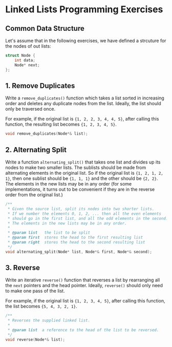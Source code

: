 # Linked Lists Programming Exercises

## Common Data Structure

Let's assume that in the following exercises, we have defined a strcuture for
the nodes of out lists:

```c++
struct Node {
    int data;
    Node* next;
};
```

## 1. Remove Duplicates

Write a ```remove_duplicates()``` function which takes a list sorted in 
increasing order and deletes any duplicate nodes from the list. Ideally, the 
list should only be traversed once.

For example, if the original list is ```{1, 2, 2, 3, 4, 4, 5}```, after calling
this function, the resulting list becomes ```{1, 2, 3, 4, 5}```.

```c++
void remove_duplicates(Node*& list);
```

## 2. Alternating Split

Write a function ```alternating_split()``` that takes one list and divides up 
its nodes to make two smaller lists. The sublists should be made from 
alternating elements in the original list. So if the original list is 
```{1, 2, 1, 2, 1}```, then one sublist should be ```{1, 1, 1}``` and the
other should be ```{2, 2}```. The elements in the new lists may be in any order 
(for some implementations, it turns out to be convenient if they are in the 
reverse order from the original list.)

```c++
/**
 * Given the source list, split its nodes into two shorter lists.
 * If we number the elements 0, 1, 2, ... then all the even elements
 * should go in the first list, and all the odd elements in the second.
 * The elements in the new lists may be in any order.
 *
 * @param list   the list to be split
 * @param first  stores the head to the first resulting list
 * @param right  stores the head to the second resulting list
 */
void alternating_split(Node* list, Node*& first, Node*& second);
```

## 3. Reverse

Write an iterative ```reverse()``` function that reverses a list by rearranging 
all the ```next``` pointers and the head pointer. Ideally, ```reverse()``` 
should only need to make one pass of the list. 

For example, if the original list is ```{1, 2, 3, 4, 5}```, after calling this
function, the list becomes ```{5, 4, 3, 2, 1}```.

```c++
/**
 * Reverses the supplied linked list.
 * 
 * @param list  a reference to the head of the list to be reversed.
 */
void reverse(Node*& list);
```
